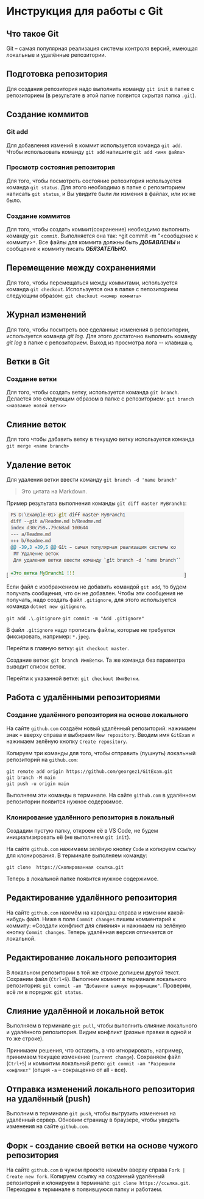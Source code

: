 # Инструкция для работы с Git

## Что такое Git

Git – самая популярная реализация системы контроля версий, имеющая локальные и удалённые репозитории.

## Подготовка репозитория

Для создания репозитория надо выполнить команду `git init` в папке с репозиторием 
(в результате в этой папке появится скрытая папка `.git`).

## Создание коммитов

### Git add
Для добавления измений в коммит используется команда `git add`. Чтобы использовать команду `git add` напишите `git add <имя файла>`

### Просмотр состояния репозитория
Для того, чтобы посмотреть состояние репозитория используется команда `git status`. Для этого необходимо в папке с репозиторием написать `git status`, и Вы увидите были ли измения в файлах, или их не было.

### Создание коммитов
Для того, чтобы создать коммит(сохранение) необходимо выполнить команду `git commit`. Выполняется она так: `*`git commit -m "<сообщение к коммиту>`*`. Все файлы для коммита должны быть ***ДОБАВЛЕНЫ*** и сообщение к коммиту писать ***ОБЯЗАТЕЛЬНО***.

## Перемещение между сохранениями
Для того, чтобы перемещаться между коммитами, используется команда `git checkout`. Используется она в папке с пепозиторием следующим образом: `git checkout <номер коммита>`

## Журнал изменений
Для того, чтобы посмтреть все сделанные изменения в репозитории, используется команда *git log*. Для этого достаточно выполнить команду *git log* в папке с репозиторием. Выход из просмотра лога -- клавиша `q`.

## Ветки в Git

### Создание ветки

Для того, чтобы создать ветку, используется команда `git branch`. Делается это следующим образом в папке с репозиторием: `git branch <название новой ветки>`

## Слияние веток

Для того чтобы дабавить ветку в текущую ветку используется команда `git merge <name branch>`

## Удаление веток
Для удаления ветки ввести команду `git branch -d 'name branch'`

> Это цитата на Markdown.


Пример результата выполнения команды `git diff master MyBranch1`:

[![Сравнение двух веток](./diff1.png)]

Если файл с изображением не добавить командой `git add`, то будем получать сообщения, что он не добавлен. Чтобы эти сообщения не получать, надо создать файл `.gitignore`, для этого используется команда `dotnet new gitignore`.

`git add .\.gitignore`
`git commit -m "Add .gitignore"`

В файл `.gitignore` надо прописать файлы, которые не требуется фиксировать, например: `*.jpeg`.

Перейти в главную ветку: `git checkout master`.

Создание ветки: `git branch ИмяВетки`. Та же команда без параметра выводит список веток.

Перейти к указанной ветке: `git checkout ИмяВетки`.


## Работа с удалёнными репозиториями

### Создание удалённого репозитория на основе локального

На сайте `github.com` создаём новый удалённый репозиторий: нажимаем знак `+` вверху справа и выбираем `New repository`. 
Вводим имя `GitExam` и нажимаем зелёную кнопку `Create repository`.

Копируем три команды для того, чтобы отправить (пушнуть) локальный репозиторий на `github.com`:
```
git remote add origin https://github.com/georgez1/GitExam.git
git branch -M main
git push -u origin main
```
Выполняем эти команды в терминале. На сайте `github.com` в удалённом репозитории появится нужное содержимое.

### Клонирование удалённого репозитория в локальный

Создадим пустую папку, откроем её в VS Code, не будем инициализировать её (не выполняем `git init`).

На сайте `github.com` нажимаем зелёную кнопку `Code` и копируем ссылку для клонирования.
В терминале выполняем команду:
```
git clone  https://Скопированная ссылка.git
```
Теперь в локальной папке появится нужное содержимое.

## Редактирование удалённого репозитория
На сайте `github.com` нажмём на карандаш справа и изменим какой-нибудь файл. Ниже в поле `Commit changes` пишем комментарий к коммиту: «Создали конфликт для слияния» и нажимаем на зелёную кнопку `Commit changes`. Теперь удалённая версия отличается от локальной.

## Редактирование локального репозитория
В локальном репозитории в той же строке допишем другой текст. Сохраним файл (`Ctrl+S`). Выполним коммит в терминале локального репозитория: `git commit -am "Добавили важную информацию"`. Проверим, всё ли в порядке: `git status`. 

## Слияние удалённой и локальной веток
Выполняем в терминале `git pull`,
чтобы выполнить слияние локального и удалённого репозитория. Видим конфликт (разные правки в одной и то же строке).

Принимаем решения, что оставить, а что игнорировать, например, принимаем текущее изменение (`current change`). Сохраняем файл (`Ctrl+S`) и коммитим локальный репо: 
`git commit -am "Разрешили конфликт"` (опция `-a` – сокращенно от all - все).

## Отправка изменений локального репозитория на удалённый (push)
Выполним в терминале `git push`, чтобы выгрузить изменения на удалённый сервер. Обновим страницу в браузере, чтобы увидеть изменения на сайте `github.com`.

## Форк - создание своей ветки на основе чужого репозитория
На сайте `github.com` в чужом проекте нажмём вверху справа `Fork | Create new fork`. Копируем ссылку на созданный удалённый репозиторий и клонируем в терминале: `git clone https://cсылка.git`. Переходим в терминале в появившуюся папку и работаем.


